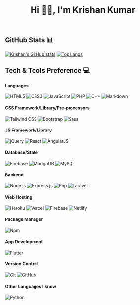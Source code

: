 <h1 align="center"> Hi 👋🏻, I'm Krishan Kumar </h1>

<br />

## GitHub Stats 📊
[![Krishan's GitHub stats](https://github-readme-stats.vercel.app/api?username=kkumar-gcc&show_icons=true&theme=synthwave)](https://github.com/kkumar-gcc) [![Top Langs](https://github-readme-stats.vercel.app/api/top-langs/?username=kkumar-gcc&langs_count=8&theme=synthwave&layout=compact)](https://github.com/kkumar-gcc)
<br>

## Tech & Tools Preference 💻
#### Languages
![HTML5](https://img.shields.io/badge/-HTML5-E34F26?style=flat&logo=html5&logoColor=white) ![CSS3](https://img.shields.io/badge/-CSS3-1572B6?style=flat&logo=css3&logoColor=white)
![JavaScript](https://img.shields.io/badge/-JavaScript-eed718?style=flat&logo=javascript&logoColor=ffffff)
![PHP](https://img.shields.io/badge/-Php-F89820?style=flat&logo=php&logoColor=white) ![C++](https://img.shields.io/badge/-C%20&%20C++-659ad2?style=flat&logo=c%2B%2B&logoColor=ffffff)
![Markdown](https://img.shields.io/badge/Markdown-000000?style=flat&logo=markdown&logoColor=white)
<br>
#### CSS Framework/Library/Pre-processors
![Tailwind CSS](https://img.shields.io/badge/-Tailwind_CSS-38B2AC?style=flat&logo=tailwind-css&logoColor=white) ![Bootstrap](https://img.shields.io/badge/-Bootstrap-563D7C?style=flat&logo=bootstrap&logoColor=white)
![Sass](https://img.shields.io/badge/-Sass-CC6699?style=flat&logo=sass&logoColor=white)
<br>
#### JS Framework/Library
![jQuery](https://img.shields.io/badge/jQuery-0769AD?style=flat&logo=jquery&logoColor=white) ![React](https://img.shields.io/badge/React-20232A?style=flat&logo=react&logoColor=61DAFB) ![AngularJS](https://img.shields.io/badge/AngularJS-E23237?style=flat&logo=angularjs&logoColor=white)
<br>
#### Database/State
![Firebase](https://img.shields.io/badge/-Firebase-000?style=flat&logo=firebase) ![MongoDB](https://img.shields.io/badge/-MongoDB-4DB33D?style=flat&logo=mongodb&logoColor=FFFFFF)
![MySQL](https://img.shields.io/badge/-MySQL-F29111?style=flat&logo=mysql&logoColor=FFFFFF)
<br>

#### Backend
![Node.js](https://img.shields.io/badge/-NodeJs-3C873A?style=flat&logo=Node.js&logoColor=white) ![Express.js](https://img.shields.io/badge/Express.js-404D59?style=flat&logo=express.js&logoColor=FFFFFF) ![Php](https://img.shields.io/badge/-Php-F89820?style=flat&logo=php&logoColor=white) 
![Laravel](https://img.shields.io/badge/Laravel-FF2D20?style=flat&logo=laravel&logoColor=white)
<br>
#### Web Hosting
![Heroku](https://img.shields.io/badge/Heroku-430098?style=flat&logo=heroku&logoColor=white) ![Vercel](https://img.shields.io/badge/Vercel-000000?style=flat&logo=vercel&logoColor=white)
![Firebase](https://img.shields.io/badge/-Firebase-000?style=flat&logo=firebase)
![Netlify](https://img.shields.io/badge/Netlify-00C7B7?style=flat&logo=netlify&logoColor=white)
<br>
#### Package Manager
![Npm](https://img.shields.io/badge/Npm-CC3534?style=flat&logo=npm&logoColor=FFFFFF)

#### App Development
![Flutter](https://img.shields.io/badge/Flutter-02569B?style=flat&logo=flutter&logoColor=white)

#### Version Control 
![Git](https://img.shields.io/badge/Git-F1502F?style=flat&logo=git&logoColor=FFFFFF) ![GitHub](https://img.shields.io/badge/Github-000000?style=flat&logo=github&logoColor=FFFFFF)
<br>
#### Other Languages I know
 ![Python](https://img.shields.io/badge/-Python-black?style=flat&logo=python&logoColor=white)
